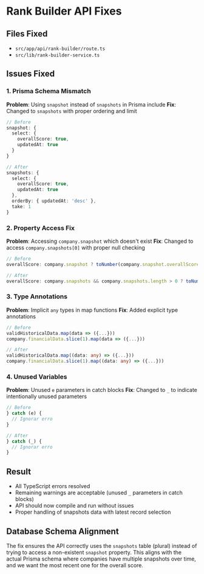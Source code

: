 # Rank Builder API Fixes

## Files Fixed
- `src/app/api/rank-builder/route.ts`
- `src/lib/rank-builder-service.ts`

## Issues Fixed

### 1. Prisma Schema Mismatch
**Problem**: Using `snapshot` instead of `snapshots` in Prisma include
**Fix**: Changed to `snapshots` with proper ordering and limit

```typescript
// Before
snapshot: {
  select: {
    overallScore: true,
    updatedAt: true
  }
}

// After
snapshots: {
  select: {
    overallScore: true,
    updatedAt: true
  },
  orderBy: { updatedAt: 'desc' },
  take: 1
}
```

### 2. Property Access Fix
**Problem**: Accessing `company.snapshot` which doesn't exist
**Fix**: Changed to access `company.snapshots[0]` with proper null checking

```typescript
// Before
overallScore: company.snapshot ? toNumber(company.snapshot.overallScore) : null

// After
overallScore: company.snapshots && company.snapshots.length > 0 ? toNumber(company.snapshots[0].overallScore) : null
```

### 3. Type Annotations
**Problem**: Implicit `any` types in map functions
**Fix**: Added explicit type annotations

```typescript
// Before
validHistoricalData.map(data => ({...}))
company.financialData.slice(1).map(data => ({...}))

// After
validHistoricalData.map((data: any) => ({...}))
company.financialData.slice(1).map((data: any) => ({...}))
```

### 4. Unused Variables
**Problem**: Unused `e` parameters in catch blocks
**Fix**: Changed to `_` to indicate intentionally unused parameters

```typescript
// Before
} catch (e) {
  // Ignorar erro
}

// After
} catch (_) {
  // Ignorar erro
}
```

## Result
- All TypeScript errors resolved
- Remaining warnings are acceptable (unused `_` parameters in catch blocks)
- API should now compile and run without issues
- Proper handling of snapshots data with latest record selection

## Database Schema Alignment
The fix ensures the API correctly uses the `snapshots` table (plural) instead of trying to access a non-existent `snapshot` property. This aligns with the actual Prisma schema where companies have multiple snapshots over time, and we want the most recent one for the overall score.